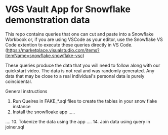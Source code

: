 #  VGS Vault App for Snowflake demonstration data

This repo contains queries that one can cut and paste into a Snowflake Workbook or, if you are using VSCode as your editor, use the Snowflake VS Code extention to execute these queries directly in VS Code. (https://marketplace.visualstudio.com/items?itemName=snowflake.snowflake-vsc) 

These queries produce the data that you will need to follow along with our quickstart video. The data is not real and was randomly generated. Any data that may be close to a real individual's personal data is purely coincidental. 

General instructions
1. Run Queires in FAKE_*.sql files to create the tables in your snow flake instance
2. Install the snowfloake app
.....

....
10. Tokenize the data using the app
....
14. Join data using query in joiner.sql






